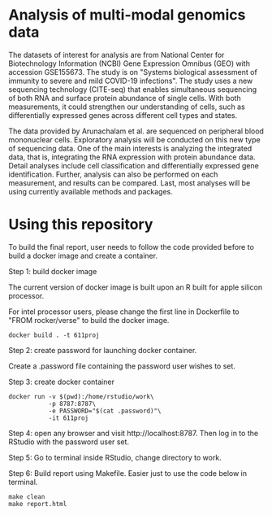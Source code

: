 Analysis of multi-modal genomics data
===============================

The datasets of interest for analysis are from National Center for Biotechnology Information (NCBI) Gene Expression Omnibus (GEO) with accession GSE155673. The study is on "Systems biological assessment of immunity to severe and mild COVID-19 infections". The study uses a new sequencing technology (CITE-seq) that enables simultaneous sequencing of both RNA and surface protein abundance of single cells. With both measurements, it could strengthen our understanding of cells, such as differentially expressed genes across different cell types and states.

The data provided by Arunachalam et al. are sequenced on peripheral blood mononuclear cells. Exploratory analysis will be conducted on this new type of sequencing data. One of the main interests is analyzing the integrated data, that is, integrating the RNA expression with protein abundance data. Detail analyses include cell classification and differentially expressed gene identification. Further, analysis can also be performed on each measurement, and results can be compared. Last, most analyses will be using currently available methods and packages.

# Using this repository

To build the final report, user needs to follow the code provided before to build a docker image and create a container. 

Step 1: build docker image

The current version of docker image is built upon an R built for apple silicon processor.

For intel processor users, please change the first line in Dockerfile to "FROM rocker/verse" to build the docker image. 

```
docker build . -t 611proj
```

Step 2: create password for launching docker container.

Create a .password file containing the password user wishes to set.

Step 3: create docker container

```
docker run -v $(pwd):/home/rstudio/work\
           -p 8787:8787\
           -e PASSWORD="$(cat .password)"\
           -it 611proj
```

Step 4: open any browser and visit http://localhost:8787. Then log in to the RStudio with the password user set.

Step 5: Go to terminal inside RStudio, change directory to work.

Step 6: Build report using Makefile. Easier just to use the code below in terminal.

```
make clean
make report.html
```